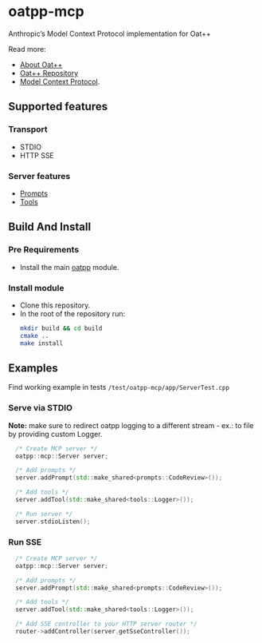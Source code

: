 # oatpp-mcp

Anthropic’s Model Context Protocol implementation for Oat++

Read more:
- [About Oat++](https://oatpp.io/)
- [Oat++ Repository](https://github.com/oatpp/oatpp)
- [Model Context Protocol](https://www.anthropic.com/news/model-context-protocol).

## Supported features

### Transport

- STDIO
- HTTP SSE

### Server features

- [Prompts](https://spec.modelcontextprotocol.io/specification/server/prompts/)
- [Tools](https://spec.modelcontextprotocol.io/specification/server/tools/)

## Build And Install

### Pre Requirements

- Install the main [oatpp](https://github.com/oatpp/oatpp) module.

### Install module

- Clone this repository.
- In the root of the repository run:
   ```bash
   mkdir build && cd build
   cmake ..
   make install
   ```
  
## Examples

Find working example in tests `/test/oatpp-mcp/app/ServerTest.cpp`

### Serve via STDIO

**Note:** make sure to redirect oatpp logging to a different stream - ex.: to file by providing custom Logger.

```cpp
  /* Create MCP server */
  oatpp::mcp::Server server;

  /* Add prompts */
  server.addPrompt(std::make_shared<prompts::CodeReview>());

  /* Add tools */
  server.addTool(std::make_shared<tools::Logger>());

  /* Run server */
  server.stdioListen(); 
```

### Run SSE

```cpp
  /* Create MCP server */
  oatpp::mcp::Server server;

  /* Add prompts */
  server.addPrompt(std::make_shared<prompts::CodeReview>());

  /* Add tools */
  server.addTool(std::make_shared<tools::Logger>());

  /* Add SSE controller to your HTTP server router */
  router->addController(server.getSseController());
```

